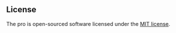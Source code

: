


## License

The pro is open-sourced software licensed under the [MIT license](https://opensource.org/licenses/MIT).
